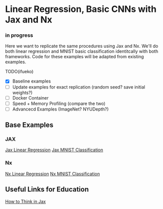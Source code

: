 # Linear Regression, Basic CNNs with Jax and Nx
### in progress

Here we want to replicate the same procedures using Jax and Nx.
We'll do both linear regression and MNIST basic classification identitcally with both frameworks.
Code for these examples will be adapted from existing examples.

TODO(ifueko)
 - [x] Baseline examples
 - [ ] Update examples for exact replication (random seed? save initial weights?)
 - [ ] Docker Container
 - [ ] Speed + Memory Profiling (compare the two)
 - [ ] Advancecd Examples (ImageNet? NYUDepth?)

## Base Examples
### JAX
[Jax Linear Regression](https://coax.readthedocs.io/en/latest/examples/linear_regression/jax.html)
[Jax MNIST Classification](https://github.com/google/jax/blob/main/examples/mnist_classifier.py)

### Nx
[Nx Linear Regression](https://github.com/elixir-nx/nx/blob/main/exla/examples/regression.exs)
[Nx MNIST Classification](https://github.com/elixir-nx/nx/blob/main/exla/examples/mnist.exs)

## Useful Links for Education
[How to Think in Jax](https://jax.readthedocs.io/en/latest/notebooks/thinking_in_jax.html)
